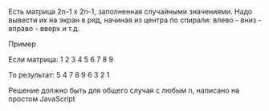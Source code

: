 Есть матрица 2n-1 x 2n-1, заполненная случайными значениями.
Надо вывести их на экран в ряд, начиная из центра по спирали: влево - вниз - вправо - вверх и т.д.
 
Пример
 
Если матрица:
1 2 3
4 5 6
7 8 9
 
То результат:
5 4 7 8 9 6 3 2 1

Решение должно быть для общего случая с любым n, написано на простом JavaScript

